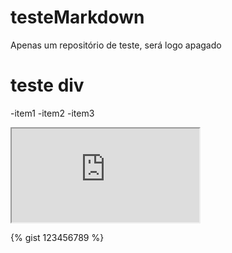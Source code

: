# testeMarkdown
Apenas um repositório de teste, será logo apagado

# teste div
 -item1
 -item2
 -item3

<div>
 <iframe src=https://github.com/Dirack/vfsa/wiki/Release-history#release></iframe></div>
 
 {% gist 123456789 %}
